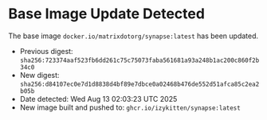 # Base Image Update Detected
The base image `docker.io/matrixdotorg/synapse:latest` has been updated.
- Previous digest: `sha256:723374aaf523fb6dd261c75c75073faba561681a93a248b1ac200c860f2b34c0`
- New digest: `sha256:d84107ec0e7d1d8838d4bf89e7dbce0a02468b476de552d51afca85c2ea2b05b`
- Date detected: Wed Aug 13 02:03:23 UTC 2025
- New image built and pushed to: `ghcr.io/izykitten/synapse:latest`
